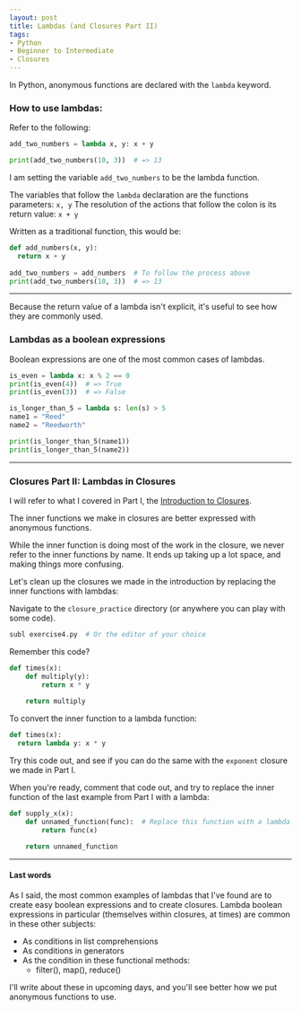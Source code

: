 ```yaml
---
layout: post
title: Lambdas (and Closures Part II)
tags:
- Python
- Beginner to Intermediate
- Closures
---
```


In Python, anonymous functions are declared with the `lambda` keyword.

### How to use lambdas:

Refer to the following:

```python
add_two_numbers = lambda x, y: x + y

print(add_two_numbers(10, 3))  # => 13
```

I am setting the variable `add_two_numbers` to be the lambda function.

The variables that follow the `lambda` declaration are the functions parameters: `x, y`
The resolution of the actions that follow the colon is its return value: `x + y`

Written as a traditional function, this would be:

```python
def add_numbers(x, y):
  return x + y
  
add_two_numbers = add_numbers  # To follow the process above
print(add_two_numbers(10, 3))  # => 13
```

----

Because the return value of a lambda isn't explicit, it's useful to see how they are commonly used.

### Lambdas as a boolean expressions

Boolean expressions are one of the most common cases of lambdas.

```python
is_even = lambda x: x % 2 == 0
print(is_even(4))  # => True
print(is_even(3))  # => False
```

```python
is_longer_than_5 = lambda s: len(s) > 5
name1 = "Reed"
name2 = "Reedworth"

print(is_longer_than_5(name1))
print(is_longer_than_5(name2))
```

----

### Closures Part II: Lambdas in Closures

I will refer to what I covered in Part I, the [Introduction to Closures](http://reeddunkle.github.io/Intro-Closures-Python/). 

The inner functions we make in closures are better expressed with anonymous functions.

While the inner function is doing most of the work in the closure, we never refer to the inner functions by name.
It ends up taking up a lot space, and making things more confusing.

Let's clean up the closures we made in the introduction by replacing the inner functions with lambdas:

Navigate to the `closure_practice` directory (or anywhere you can play with some code).

```bash
subl exercise4.py  # Or the editor of your choice
```

Remember this code?

```python
def times(x):
    def multiply(y):
        return x * y
        
    return multiply
```

To convert the inner function to a lambda function:

```python
def times(x):
  return lambda y: x * y
```

Try this code out, and see if you can do the same with the `exponent` closure we made in Part I.

When you're ready, comment that code out, and try to replace the inner function
of the last example from Part I with a lambda:

```python
def supply_x(x):
    def unnamed_function(func):  # Replace this function with a lambda
        return func(x)

    return unnamed_function
```

----

#### Last words

As I said, the most common examples of lambdas that I've found are to create easy boolean expressions and to create closures. Lambda boolean expressions in particular (themselves within closures, at times) are common in these other subjects:

- As conditions in list comprehensions
- As conditions in generators
- As the condition in these functional methods:
  - filter(), map(), reduce()

I'll write about these in upcoming days, and you'll see better how we put anonymous functions to use.
